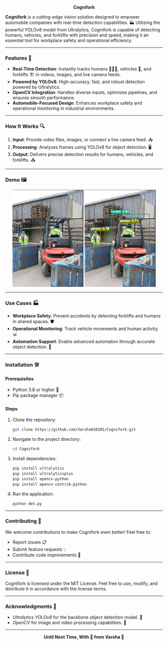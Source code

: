 <p align="center">
 <strong>Cognifork</strong>
</p>

**Cognifork** is a cutting-edge vision solution designed to empower automobile companies with real-time detection capabilities. 🏭 Utilizing the powerful YOLOv8 model from Ultralytics, Cognifork is capable of detecting humans, vehicles, and forklifts with precision and speed, making it an essential tool for workplace safety and operational efficiency.

---

### Features 🚀

- **Real-Time Detection**: Instantly tracks humans 🧑‍🤝‍🧑, vehicles 🚗, and forklifts 🏗️ in videos, images, and live camera feeds.
- **Powered by YOLOv8**: High-accuracy, fast, and robust detection powered by Ultralytics.
- **OpenCV Integration**: Handles diverse inputs, optimizes pipelines, and ensures smooth performance.
- **Automobile-Focused Design**: Enhances workplace safety and operational monitoring in industrial environments.

---

### How It Works 🔍
1. **Input**: Provide video files, images, or connect a live camera feed. 📥
2. **Processing**: Analyzes frames using YOLOv8 for object detection. 🖥️
3. **Output**: Delivers precise detection results for humans, vehicles, and forklifts. 📤

---

### Demo 🖼️

<p align="center">
  <img src="./Datasets/img.png" alt="Input Image" width="45%">
  <img src="./results/processed_image.jpg" alt="Processed Image" width="45%">
</p>

---

### Use Cases 🏭

- **Workplace Safety**: Prevent accidents by detecting forklifts and humans in shared spaces. 🛡️
- **Operational Monitoring**: Track vehicle movements and human activity. 📊
- **Automation Support**: Enable advanced automation through accurate object detection. 🤖

---

### Installation 🛠️

#### Prerequisites
- Python 3.8 or higher 🐍
- Pip package manager 📦

#### Steps
1. Clone the repository:
   ```bash
   git clone https://github.com/Varsha010101/Cognifork.git

2. Navigate to the project directory:
    ```bash 
    cd Cognifork 
3. Install dependencies:
    ```bash 
    pip install ultralytics
    pip install ultralyticsplus
    pip install opencv-python
    pip install opencv-contrib-python

4. Run the application:
    ```bash
    python det.py
    
---

### Contributing 🌟
We welcome contributions to make Cognifork even better! Feel free to:

- Report issues 📋
- Submit feature requests 💡
- Contribute code improvements 🔧

---

### License 📝

Cognifork is licensed under the MIT License. Feel free to use, modify, and distribute it in accordance with the license terms.

---

### Acknowledgments 🤝
- *Ultralytics YOLOv8* for the backbone object detection model. 🤖
- *OpenCV* for image and video processing capabilities. 🎥

---
<p align="center">
<strong>Until Next Time, With 💖 from Varsha 💫</strong>
</p>

